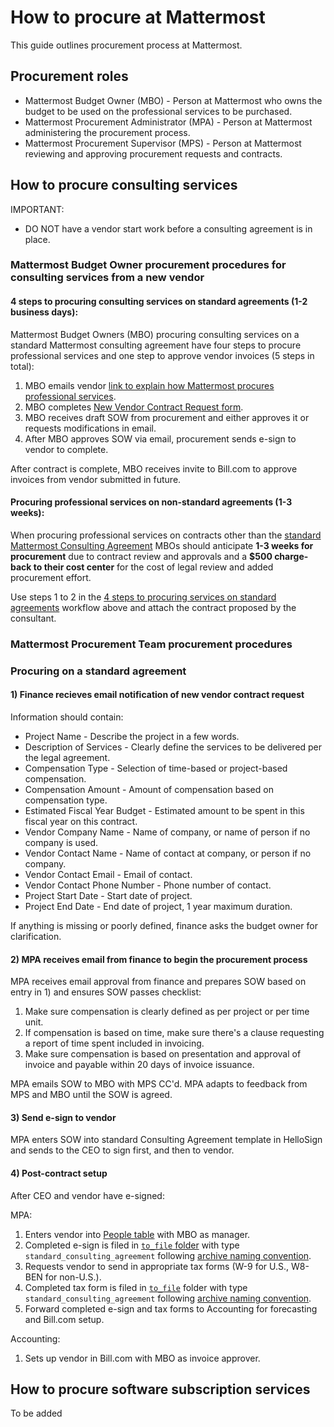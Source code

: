 # How to procure at Mattermost 

This guide outlines procurement process at Mattermost. 

## Procurement roles 

- Mattermost Budget Owner (MBO) - Person at Mattermost who owns the budget to be used on the professional services to be purchased. 
- Mattermost Procurement Administrator (MPA) - Person at Mattermost administering the procurement process.
- Mattermost Procurement Supervisor (MPS) - Person at Mattermost reviewing and approving procurement requests and contracts. 

## How to procure consulting services 

IMPORTANT: 
- DO NOT have a vendor start work before a consulting agreement is in place. 

### Mattermost Budget Owner procurement procedures for consulting services from a new vendor 

#### 4 steps to procuring consulting services on standard agreements (1-2 business days): 

Mattermost Budget Owners (MBO) procuring consulting services on a standard Mattermost consulting agreement have four steps to procure professional services and one step to approve vendor invoices (5 steps in total): 

1. MBO emails vendor [link to explain how Mattermost procures professional services](https://docs.google.com/document/u/1/d/1G4wFLq_wHHEDJ-hrv5Kmu022mFJgh3rJ4-glM0W6riI/edit#heading=h.cw54xe8enb2k). 
2. MBO completes [New Vendor Contract Request form](https://airtable.com/shr4eYHbYRrI1S0Dn).
3. MBO receives draft SOW from procurement and either approves it or requests modifications in email.  
4. After MBO approves SOW via email, procurement sends e-sign to vendor to complete. 

After contract is complete, MBO receives invite to Bill.com to approve invoices from vendor submitted in future. 

#### Procuring professional services on non-standard agreements (1-3 weeks): 

When procuring professional services on contracts other than the [standard Mattermost Consulting Agreement](https://drive.google.com/file/d/0B1HOWxVUGSg8X1NscE00S0xpM2M/view) MBOs should anticipate **1-3 weeks for procurement** due to contract review and approvals and a **$500 charge-back to their cost center** for the cost of legal review and added procurement effort. 

Use steps 1 to 2 in the [4 steps to procuring services on standard agreements](4-steps-to-procuring-services-on-standard-agreements) workflow above and attach the contract proposed by the consultant. 

### Mattermost Procurement Team procurement procedures 

### Procuring on a standard agreement 

#### 1) Finance recieves email notification of new vendor contract request

Information should contain: 

- Project Name - Describe the project in a few words.
- Description of Services - Clearly define the services to be delivered per the legal agreement. 
- Compensation Type - Selection of time-based or project-based compensation. 
- Compensation Amount - Amount of compensation based on compensation type. 
- Estimated Fiscal Year Budget - Estimated amount to be spent in this fiscal year on this contract.    
- Vendor Company Name -  Name of company, or name of person if no company is used. 
- Vendor Contact Name -  Name of contact at company, or person if no company. 
- Vendor Contact Email - Email of contact.
- Vendor Contact Phone Number - Phone number of contact. 
- Project Start Date - Start date of project.
- Project End Date - End date of project, 1 year maximum duration. 

If anything is missing or poorly defined, finance asks the budget owner for clarification. 

#### 2) MPA receives email from finance to begin the procurement process

MPA receives email approval from finance and prepares SOW based on entry in 1) and ensures SOW passes checklist: 

1. Make sure compensation is clearly defined as per project or per time unit. 
2. If compensation is based on time, make sure there's a clause requesting a report of time spent included in invoicing.  
3. Make sure compensation is based on presentation and approval of invoice and payable within 20 days of invoice issuance.

MPA emails SOW to MBO with MPS CC'd. MPA adapts to feedback from MPS and MBO until the SOW is agreed. 

#### 3) Send e-sign to vendor 

MPA enters SOW into standard Consulting Agreement template in HelloSign and sends to the CEO to sign first, and then to vendor. 

#### 4) Post-contract setup 

After CEO and vendor have e-signed: 

MPA: 

1. Enters vendor into [People table](https://airtable.com/shrgGhQH3Zr5RNt6M) with MBO as manager. 
2. Completed e-sign is filed in [`to_file` folder](https://mattermost.app.box.com/folder/64764064631) with type `standard_consulting_agreement` following [archive naming convention](https://github.com/mattermost/mattermost-handbook/blob/master/source/guides/archives.md#file-archive-naming-convention). 
3. Requests vendor to send in appropriate tax forms (W-9 for U.S., W8-BEN for non-U.S.).
4. Completed tax form is filed in [`to_file`](https://mattermost.app.box.com/folder/64764064631) folder with type `standard_consulting_agreement` following [archive naming convention](https://github.com/mattermost/mattermost-handbook/blob/master/source/guides/archives.md#file-archive-naming-convention). 
5. Forward completed e-sign and tax forms to Accounting for forecasting and Bill.com setup. 

Accounting: 

1. Sets up vendor in Bill.com with MBO as invoice approver. 



## How to procure software subscription services 

To be added
